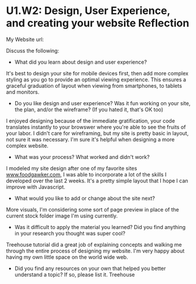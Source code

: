# U1.W2: Design, User Experience, and creating your website Reflection

My Website url: <!-- Website URL here (remove comment) -->

Discuss the following:
* What did you learn about design and user experience? 

It's best to design your site for mobile devices first, then add more complex styling as you go to provide an optimal viewing experience. This ensures a graceful graduation of layout when viewing from smartphones, to tablets and monitors.

* Do you like design and user experience? Was it fun working on your site, the plan, and/or the wireframe? (If you hated it, that's OK too)

I enjoyed designing because of the immediate gratification, your code translates instantly to your browswer where you're able to see the fruits of your labor. I didn't care for wireframing, but my site is pretty basic in layout, not sure it was necessary. I'm sure it's helpful when designing a more complex website.

* What was your process? What worked and didn't work?

I modeled my site design after one of my favorite sites www.foodgawker.com, I was able to incorporate a lot of the skills I developed over the last 2 weeks. It's a pretty simple layout that I hope I can improve with Javascript. 

* What would you like to add or change about the site next?

More visuals, I'm considering some sort of page preview in place of the current stock folder image I'm using currently. 


* Was it difficult to apply the material you learned? Did you find anything in your research you thought was super cool?

Treehouse tutorial did a great job of explaining concepts and walking me through the entire process of designing my website. I'm very happy about having my own little space on the world wide web.

* Did you find any resources on your own that helped you better understand a topic? If so, please list it.
Treehouse